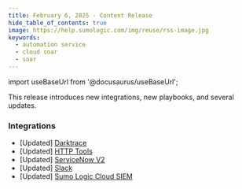```yaml
---
title: February 6, 2025 - Content Release
hide_table_of_contents: true
image: https://help.sumologic.com/img/reuse/rss-image.jpg
keywords:
  - automation service
  - cloud soar
  - soar
---
```


import useBaseUrl from '@docusaurus/useBaseUrl';



This release introduces new integrations, new playbooks, and several updates.

### Integrations

* [Updated] [Darktrace](/docs/platform-services/automation-service/app-central/integrations/darktrace)
* [Updated] [HTTP Tools](/docs/platform-services/automation-service/app-central/integrations/http-tools)
* [Updated] [ServiceNow V2](/docs/platform-services/automation-service/app-central/integrations/servicenow-v2)
* [Updated] [Slack](/docs/platform-services/automation-service/app-central/integrations/slack)
* [Updated] [Sumo Logic Cloud SIEM](/docs/platform-services/automation-service/app-central/integrations/sumo-logic-cloud-siem)
